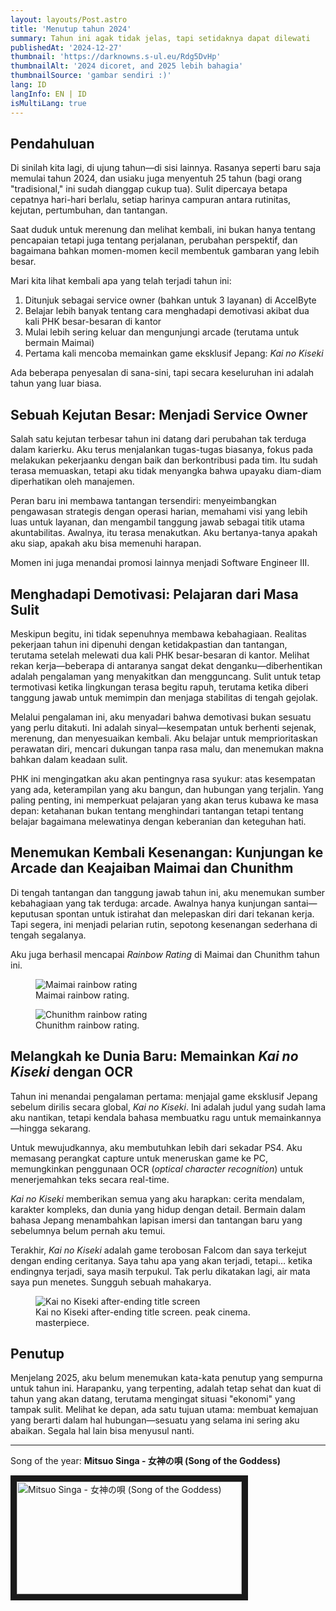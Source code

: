 ```yaml
---
layout: layouts/Post.astro
title: 'Menutup tahun 2024'
summary: Tahun ini agak tidak jelas, tapi setidaknya dapat dilewati
publishedAt: '2024-12-27'
thumbnail: 'https://darknowns.s-ul.eu/Rdg5DvHp'
thumbnailAlt: '2024 dicoret, and 2025 lebih bahagia'
thumbnailSource: 'gambar sendiri :)'
lang: ID
langInfo: EN | ID
isMultiLang: true
---
```


## Pendahuluan

Di sinilah kita lagi, di ujung tahun—di sisi lainnya. Rasanya seperti baru saja memulai tahun 2024, dan usiaku juga menyentuh 25 tahun (bagi orang "tradisional," ini sudah dianggap cukup tua). Sulit dipercaya betapa cepatnya hari-hari berlalu, setiap harinya campuran antara rutinitas, kejutan, pertumbuhan, dan tantangan.

Saat duduk untuk merenung dan melihat kembali, ini bukan hanya tentang pencapaian tetapi juga tentang perjalanan, perubahan perspektif, dan bagaimana bahkan momen-momen kecil membentuk gambaran yang lebih besar.

Mari kita lihat kembali apa yang telah terjadi tahun ini:

1. Ditunjuk sebagai service owner (bahkan untuk 3 layanan) di AccelByte
2. Belajar lebih banyak tentang cara menghadapi demotivasi akibat dua kali PHK besar-besaran di kantor
3. Mulai lebih sering keluar dan mengunjungi arcade (terutama untuk bermain Maimai)
4. Pertama kali mencoba memainkan game eksklusif Jepang: _Kai no Kiseki_

Ada beberapa penyesalan di sana-sini, tapi secara keseluruhan ini adalah tahun yang luar biasa.

## Sebuah Kejutan Besar: Menjadi Service Owner

Salah satu kejutan terbesar tahun ini datang dari perubahan tak terduga dalam karierku. Aku terus menjalankan tugas-tugas biasanya, fokus pada melakukan pekerjaanku dengan baik dan berkontribusi pada tim. Itu sudah terasa memuaskan, tetapi aku tidak menyangka bahwa upayaku diam-diam diperhatikan oleh manajemen.

Peran baru ini membawa tantangan tersendiri: menyeimbangkan pengawasan strategis dengan operasi harian, memahami visi yang lebih luas untuk layanan, dan mengambil tanggung jawab sebagai titik utama akuntabilitas. Awalnya, itu terasa menakutkan. Aku bertanya-tanya apakah aku siap, apakah aku bisa memenuhi harapan.

Momen ini juga menandai promosi lainnya menjadi Software Engineer III.

## Menghadapi Demotivasi: Pelajaran dari Masa Sulit

Meskipun begitu, ini tidak sepenuhnya membawa kebahagiaan. Realitas pekerjaan tahun ini dipenuhi dengan ketidakpastian dan tantangan, terutama setelah melewati dua kali PHK besar-besaran di kantor. Melihat rekan kerja—beberapa di antaranya sangat dekat denganku—diberhentikan adalah pengalaman yang menyakitkan dan mengguncang. Sulit untuk tetap termotivasi ketika lingkungan terasa begitu rapuh, terutama ketika diberi tanggung jawab untuk memimpin dan menjaga stabilitas di tengah gejolak.

Melalui pengalaman ini, aku menyadari bahwa demotivasi bukan sesuatu yang perlu ditakuti. Ini adalah sinyal—kesempatan untuk berhenti sejenak, merenung, dan menyesuaikan kembali. Aku belajar untuk memprioritaskan perawatan diri, mencari dukungan tanpa rasa malu, dan menemukan makna bahkan dalam keadaan sulit.

PHK ini mengingatkan aku akan pentingnya rasa syukur: atas kesempatan yang ada, keterampilan yang aku bangun, dan hubungan yang terjalin. Yang paling penting, ini memperkuat pelajaran yang akan terus kubawa ke masa depan: ketahanan bukan tentang menghindari tantangan tetapi tentang belajar bagaimana melewatinya dengan keberanian dan keteguhan hati.

## Menemukan Kembali Kesenangan: Kunjungan ke Arcade dan Keajaiban Maimai dan Chunithm

Di tengah tantangan dan tanggung jawab tahun ini, aku menemukan sumber kebahagiaan yang tak terduga: arcade. Awalnya hanya kunjungan santai—keputusan spontan untuk istirahat dan melepaskan diri dari tekanan kerja. Tapi segera, ini menjadi pelarian rutin, sepotong kesenangan sederhana di tengah segalanya.

Aku juga berhasil mencapai _Rainbow Rating_ di Maimai dan Chunithm tahun ini.

<figure>
    <img src="https://darknowns.s-ul.eu/c6Zvy6MA"
         alt="Maimai rainbow rating">
    <figcaption classname="text-slate-500 text-center break-all">Maimai rainbow rating.</figcaption>
</figure>
<figure>
    <img src="https://darknowns.s-ul.eu/gPiasAqW"
         alt="Chunithm rainbow rating">
    <figcaption classname="text-slate-500 text-center break-all">Chunithm rainbow rating.</figcaption>
</figure>

## Melangkah ke Dunia Baru: Memainkan _Kai no Kiseki_ dengan OCR

Tahun ini menandai pengalaman pertama: menjajal game eksklusif Jepang sebelum dirilis secara global, _Kai no Kiseki_. Ini adalah judul yang sudah lama aku nantikan, tetapi kendala bahasa membuatku ragu untuk memainkannya—hingga sekarang.

Untuk mewujudkannya, aku membutuhkan lebih dari sekadar PS4. Aku memasang perangkat capture untuk meneruskan game ke PC, memungkinkan penggunaan OCR (_optical character recognition_) untuk menerjemahkan teks secara real-time.

_Kai no Kiseki_ memberikan semua yang aku harapkan: cerita mendalam, karakter kompleks, dan dunia yang hidup dengan detail. Bermain dalam bahasa Jepang menambahkan lapisan imersi dan tantangan baru yang sebelumnya belum pernah aku temui.

Terakhir, _Kai no Kiseki_ adalah game terobosan Falcom dan saya terkejut dengan ending ceritanya. Saya tahu apa yang akan terjadi, tetapi… ketika endingnya terjadi, saya masih terpukul. Tak perlu dikatakan lagi, air mata saya pun menetes. Sungguh sebuah mahakarya.

<figure>
    <img src="https://darknowns.s-ul.eu/z9sPJpvA"
         alt="Kai no Kiseki after-ending title screen">
    <figcaption classname="text-slate-500 text-center break-all">Kai no Kiseki after-ending title screen. peak cinema. masterpiece.</figcaption>
</figure>

## Penutup

Menjelang 2025, aku belum menemukan kata-kata penutup yang sempurna untuk tahun ini. Harapanku, yang terpenting, adalah tetap sehat dan kuat di tahun yang akan datang, terutama mengingat situasi "ekonomi" yang tampak sulit. Melihat ke depan, ada satu tujuan utama: membuat kemajuan yang berarti dalam hal hubungan—sesuatu yang selama ini sering aku abaikan. Segala hal lain bisa menyusul nanti.

---

Song of the year: **Mitsuo Singa - 女神の唄 (Song of the Goddess)**

<a href="https://www.youtube.com/watch?v=uB79Y7glNPk" target="_blank">
 <img src="https://darknowns.s-ul.eu/TwNMz5Qk" alt="Mitsuo Singa - 女神の唄 (Song of the Goddess)" width="360" height="180" border="10" />
</a>
